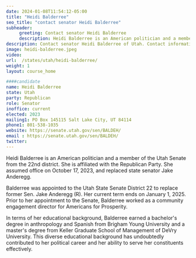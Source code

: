 ```yaml
---
date: 2024-01-08T11:54:12-05:00
title: "Heidi Balderree"
seo_title: "contact senator Heidi Balderree"
subheader:
     greeting: Contact senator Heidi Balderree
     description: Heidi Balderree is an American politician and a member of the Utah Senate from the 22nd district. She is affiliated with the Republican Party. She assumed office on October 17, 2023, and replaced state senator Jake Anderegg.
description: Contact senator Heidi Balderree of Utah. Contact information for Heidi Balderree includes email address, phone number, and mailing address.
image: heidi-balderree.jpeg
video:
url:  /states/utah/heidi-balderree/
weight: 1
layout: course_home

####candidate
name: Heidi Balderree
state: Utah
party: Republican
role: Senator
inoffice: current
elected: 2023
mailing1: PO Box 145115 Salt Lake City, UT 84114
phone1: 801-538-1035
website: https://senate.utah.gov/sen/BALDEH/
email : https://senate.utah.gov/sen/BALDEH/
twitter:
---
```


Heidi Balderree is an American politician and a member of the Utah Senate from the 22nd district. She is affiliated with the Republican Party. She assumed office on October 17, 2023, and replaced state senator Jake Anderegg.

Balderree was appointed to the Utah State Senate District 22 to replace former Sen. Jake Anderegg (R). Her current term ends on January 1, 2025. Prior to her appointment to the Senate, Balderree worked as a community engagement director for Americans for Prosperity.

In terms of her educational background, Balderree earned a bachelor's degree in anthropology and Spanish from Brigham Young University and a master's degree from Keller Graduate School of Management of DeVry University. This diverse educational background has undoubtedly contributed to her political career and her ability to serve her constituents effectively.
